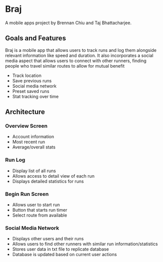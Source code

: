 # Braj
A mobile apps project by Brennan Chiu and Taj Bhattacharjee.

## Goals and Features
Braj is a mobile app that allows users to track runs and log them alongside relevant information like speed and duration. It also incorporates a social media aspect that allows users to connect with other runners, finding people who travel similar routes to allow for mutual benefit
- Track location
- Save previous runs
- Social media network
- Preset saved runs
- Stat tracking over time

## Architecture
### Overview Screen
- Account information
- Most recent run
- Average/overall stats

### Run Log
- Display list of all runs
- Allows access to detail view of each run
- Displays detailed statistics for runs

### Begin Run Screen
- Allows user to start run
- Button that starts run timer
- Select route from available

### Social Media Network
- Displays other users and their runs
- Allows users to find other runners with similar run information/statistics
- Stores user data in txt file to replicate database
- Database is updated based on current user actions

